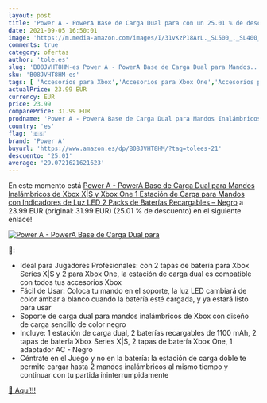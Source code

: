 ```yaml
---
layout: post
title: 'Power A - PowerA Base de Carga Dual para con un 25.01 % de descuento'
date: 2021-09-05 16:50:01
image: 'https://m.media-amazon.com/images/I/31vKzP18ArL._SL500_._SL400_.jpg'
comments: true
category: ofertas
author: 'tole.es'
slug: 'B08JVHT8HM-es Power A - PowerA Base de Carga Dual para Mandos...'
sku: 'B08JVHT8HM-es'
tags: [ 'Accesorios para Xbox','Accesorios para Xbox One','Accesorios para Xbox Series X y S','Baterías y cargadores para Xbox One','Baterías y cargadores para Xbox Series X y S','Cargadores para Xbox One','Cargadores para Xbox Series X y S','Hardware y juegos para Xbox One','Hardware y juegos para Xbox Series X y S','Sistemas heredados','Sistemas heredados de Xbox','Videojuegos','Xbox: Juegos, consolas y accesorios','power a','xbox', ]
actualPrice: 23.99 EUR
currency: EUR
price: 23.99
comparePrice: 31.99 EUR
prodname: 'Power A - PowerA Base de Carga Dual para Mandos Inalámbricos de Xbox X|S y Xbox One  1 Estación de Carga para Mandos con Indicadores de Luz LED  2 Packs de Baterías Recargables – Negro'
country: 'es'
flag: '🇪🇸'
brand: 'Power A'
buyurl: 'https://www.amazon.es/dp/B08JVHT8HM/?tag=tolees-21'
descuento: '25.01'
average: '29.0721621621623'
---
```


En este momento está [Power A - PowerA Base de Carga Dual para Mandos Inalámbricos de Xbox X|S y Xbox One  1 Estación de Carga para Mandos con Indicadores de Luz LED  2 Packs de Baterías Recargables – Negro](https://www.amazon.es/dp/B08JVHT8HM/?tag=tolees-21) a 23.99 EUR (original: 31.99 EUR) (25.01 %  de descuento) en el siguiente enlace!

[![Power A - PowerA Base de Carga Dual para](https://m.media-amazon.com/images/I/31vKzP18ArL._SL500_._SL400_.jpg)](https://www.amazon.es/dp/B08JVHT8HM/?tag=tolees-21)

🔎:

- Ideal para Jugadores Profesionales: con 2 tapas de batería para Xbox Series X|S y 2 para Xbox One, la estación de carga dual es compatible con todos tus accesorios Xbox
- Fácil de Usar: Coloca tu mando en el soporte, la luz LED cambiará de color ámbar a blanco cuando la batería esté cargada, y ya estará listo para usar
- Soporte de carga dual para mandos inalámbricos de Xbox con diseño de carga sencillo de color negro
- Incluye: 1 estación de carga dual, 2 baterías recargables de 1100 mAh, 2 tapas de batería Xbox Series X|S, 2 tapas de batería Xbox One, 1 adaptador AC - Negro
- Céntrate en el Juego y no en la batería: la estación de carga doble te permite cargar hasta 2 mandos inalámbricos al mismo tiempo y continuar con tu partida ininterrumpidamente

[🛒 Aquí!!!](https://www.amazon.es/dp/B08JVHT8HM/?tag=tolees-21)
